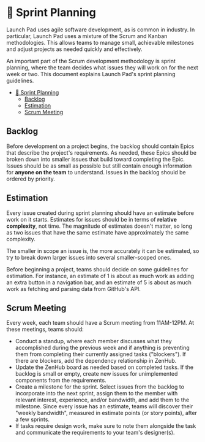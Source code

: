 # 🏃 Sprint Planning

Launch Pad uses agile software development, as is common in industry. In
particular, Launch Pad uses a mixture of the Scrum and Kanban methodologies.
This allows teams to manage small, achievable milestones and adjust projects as
needed quickly and effectively.

An important part of the Scrum development methodology is sprint planning, where
the team decides what issues they will work on for the next week or two.
This document explains Launch Pad's sprint planning guidelines.

* [🏃 Sprint Planning](#%F0%9F%8F%83-sprint-planning)
  * [Backlog](#backlog)
  * [Estimation](#estimation)
  * [Scrum Meeting](#scrum-meeting)

## Backlog

Before development on a project begins, the backlog should contain Epics that
describe the project's requirements. As needed, these Epics should be broken
down into smaller issues that build toward completing the Epic. Issues should
be as small as possible but still contain enough information for
**anyone on the team** to understand. Issues in the backlog should be ordered
by priority.

## Estimation

Every issue created during sprint planning should have an estimate before work
on it starts. Estimates for issues should be in terms of **relative complexity**,
not time. The magnitude of estimates doesn't matter, so long as two issues that
have the same estimate have approximately the same complexity.

The smaller in scope an issue is, the more accurately it can be estimated, so
try to break down larger issues into several smaller-scoped ones.

Before beginning a project, teams should decide on some guidelines for estimation.
For instance, an estimate of 1 is about as much work as adding an extra button
in a navigation bar, and an estimate of 5 is about as much work as fetching and
parsing data from GitHub's API.

## Scrum Meeting

Every week, each team should have a Scrum meeting from 11AM-12PM. At these
meetings, teams should:

* Conduct a standup, where each member discusses what they accomplished during
  the previous week and if anything is preventing them from completing their
  currently assigned tasks ("blockers"). If there are blockers, add the
  dependency relationship in ZenHub.
* Update the ZenHub board as needed based on completed tasks. If the backlog is
  small or empty, create new issues for unimplemented components from the
  requirements.
* Create a milestone for the sprint. Select issues from the backlog to
  incorporate into the next sprint, assign them to the member with relevant
  interest, experience, and/or bandwidth, and add them to the milestone.
  Since every issue has an estimate, teams will discover their "weekly
  bandwidth", measured in estimate points (or story points), after a few sprints.
* If tasks require design work, make sure to note them alongside the task and
  communicate the requirements to your team's designer(s).
